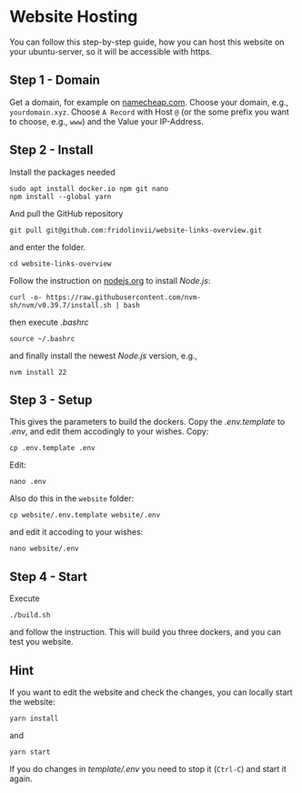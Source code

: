 # Website Hosting
You can follow this step-by-step guide, how you can host this website on your ubuntu-server, so it will be accessible with https. 

## Step 1 - Domain
Get a domain, for example on [namecheap.com](www.namecheap.com). Choose your domain, e.g., `yourdomain.xyz`.
Choose `A Record` with Host `@` (or the some prefix you want to choose, e.g., `www`) and the Value your IP-Address.

## Step 2 - Install
Install the packages needed
```
sudo apt install docker.io npm git nano
npm install --global yarn
```
And pull the GitHub repository
```
git pull git@github.com:fridolinvii/website-links-overview.git
```
and enter the folder. 
```
cd website-links-overview
```

Follow the instruction on [nodejs.org](nodejs.org) to install _Node.js_:
```
curl -o- https://raw.githubusercontent.com/nvm-sh/nvm/v0.39.7/install.sh | bash
```
then execute _.bashrc_
```
source ~/.bashrc
```
and finally install the newest _Node.js_ version, e.g.,
```
nvm install 22
```

## Step 3 - Setup
This gives the parameters to build the dockers. Copy the _.env.template_ to _.env_, and edit them accodingly to your wishes. 
Copy:
```
cp .env.template .env
```
Edit:
```
nano .env
```

Also do this in the `website` folder:
```
cp website/.env.template website/.env
```
and edit it accoding to your wishes:
```
nano website/.env
```

## Step 4 - Start
Execute 
```
./build.sh
```
and follow the instruction. This will build you three dockers, and you can test you website.

## Hint
If you want to edit the website and check the changes, you can locally start the website:
```
yarn install
```
and 
```
yarn start
```
If you do changes in _template/.env_ you need to stop it (`Ctrl-C`) and start it again.
